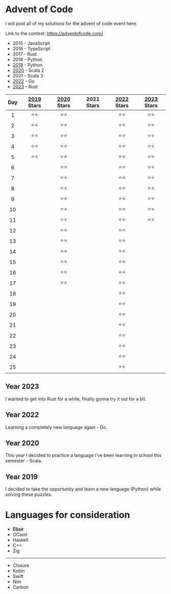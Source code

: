 # Advent of Code

I will post all of my solutions for the advent of code event here.

Link to the contest: https://adventofcode.com/

- 2015 - JavaScript
- 2016 - TypeScript
- 2017 - Rust
- 2018 - Python
- [2019](/2019/) - Python
- [2020](/2020/src/main/scala/aoc/) - Scala 2
- 2021 - Scala 3
- [2022](/2022/) - Go
- [2023](/2023/) - Rust

| **Day** | [2019](/2019/) **Stars** | [2020](/2020/src/main/scala/aoc/) **Stars** | 2021 **Stars** | [2022](/2022/) **Stars** | [2023](/2023/) **Stars** |
| :-----: | :----------------------: | :-----------------------------------------: | :------------: | :----------------------: | :----------------------: |
|    1    |           ⭐⭐           |                    ⭐⭐                     |                |           ⭐⭐           |            ⭐⭐          |
|    2    |           ⭐⭐           |                    ⭐⭐                     |                |           ⭐⭐           |            ⭐⭐          | 
|    3    |           ⭐⭐           |                    ⭐⭐                     |                |           ⭐⭐           |            ⭐⭐          |
|    4    |           ⭐⭐           |                    ⭐⭐                     |                |           ⭐⭐           |            ⭐⭐          |
|    5    |           ⭐⭐           |                    ⭐⭐                     |                |           ⭐⭐           |            ⭐⭐          |
|    6    |                          |                    ⭐⭐                     |                |           ⭐⭐           |            ⭐⭐          |
|    7    |                          |                    ⭐⭐                     |                |           ⭐⭐           |            ⭐⭐          |
|    8    |                          |                    ⭐⭐                     |                |           ⭐⭐           |            ⭐⭐          |
|    9    |                          |                    ⭐⭐                     |                |           ⭐⭐           |            ⭐⭐          |
|   10    |                          |                    ⭐⭐                     |                |           ⭐⭐           |            ⭐⭐          |
|   11    |                          |                    ⭐⭐                     |                |           ⭐⭐           |            ⭐⭐          |
|   12    |                          |                    ⭐⭐                     |                |           ⭐⭐           |                          |
|   13    |                          |                    ⭐⭐                     |                |           ⭐⭐           |                          |
|   14    |                          |                    ⭐⭐                     |                |           ⭐⭐           |                          |
|   15    |                          |                    ⭐⭐                     |                |           ⭐⭐           |                          |
|   16    |                          |                    ⭐⭐                     |                |           ⭐⭐           |                          |
|   17    |                          |                    ⭐⭐                     |                |           ⭐⭐           |                          |
|   18    |                          |                                             |                |           ⭐⭐           |                          |
|   19    |                          |                                             |                |           ⭐⭐           |                          |
|   20    |                          |                                             |                |           ⭐⭐           |                          |
|   21    |                          |                                             |                |           ⭐⭐           |                          |
|   22    |                          |                                             |                |           ⭐⭐           |                          |
|   23    |                          |                                             |                |           ⭐⭐           |                          |
|   24    |                          |                                             |                |           ⭐⭐           |                          |
|   25    |                          |                                             |                |           ⭐⭐           |                          |

## Year 2023

I wanted to get into Rust for a while, finally gonna try it out for a bit.

## Year 2022

Learning a completely new language again - Go.

## Year 2020

This year I decided to practice a language I've been learning in school this semester - Scala.

## Year 2019

I decided to take the opportunity and learn a new language (Python) while solving these puzzles.

# Languages for consideration

- **Elixir**
- OCaml
- Haskell
- C++
- Zig

---

- Closure
- Kotlin
- Swift
- Nim
- Carbon
